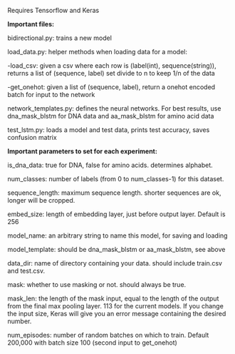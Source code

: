 Requires Tensorflow and Keras

**Important files:**

bidirectional.py: trains a new model

load_data.py: helper methods when loading data for a model:

-load_csv: given a csv where each row is (label(int), sequence(string)), returns a list of (sequence, label)
      set divide to n to keep 1/n of the data
      
-get_onehot: given a list of (sequence, label), return a onehot encoded batch for input to the network
    
network_templates.py: defines the neural networks. For best results, 
  use dna_mask_blstm for DNA data and aa_mask_blstm for amino acid data

test_lstm.py: loads a model and test data, prints test accuracy, saves confusion matrix



**Important parameters to set for each experiment:**

is_dna_data: true for DNA, false for amino acids. determines alphabet.

num_classes: number of labels (from 0 to num_classes-1) for this dataset.

sequence_length: maximum sequence length. shorter sequences are ok, longer will be cropped.

embed_size: length of embedding layer, just before output layer. Default is 256

model_name: an arbitrary string to name this model, for saving and loading

model_template: should be dna_mask_blstm or aa_mask_blstm, see above

data_dir: name of directory containing your data. should include train.csv and test.csv.

mask: whether to use masking or not. should always be true.

mask_len: the length of the mask input, equal to the length of the output from the final max pooling layer. 
  113 for the current models. If you change the input size, Keras will give you an error message containing the desired number.
  
num_episodes: number of random batches on which to train. Default 200,000 with batch size 100 (second input to get_onehot)
